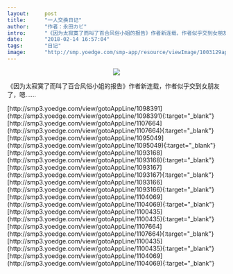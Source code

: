 ```yaml
---
layout:     post
title:      "一人交换日记"
author:     "作者：永田カビ"
intro:      "《因为太寂寞了而叫了百合风俗小姐的报告》作者新连载，作者似乎交到女朋友了，嗯......"
date:       "2018-02-14 16:57:04"
tags:       "日记"
image:      "http://smp.yoedge.com/smp-app/resource/viewImage/1003129appline.png"
---
```

<div style="text-align: center">
<p><img src="http://smp.yoedge.com/smp-app/resource/viewImage/1003129appline.png"/></p>
</div>
<p class="post-meta">
<span>《因为太寂寞了而叫了百合风俗小姐的报告》作者新连载，作者似乎交到女朋友了，嗯......</span>
</p>
[http://smp3.yoedge.com/view/gotoAppLine/1098391](http://smp3.yoedge.com/view/gotoAppLine/1098391){:target="_blank"}
[http://smp3.yoedge.com/view/gotoAppLine/1107664](http://smp3.yoedge.com/view/gotoAppLine/1107664){:target="_blank"}
[http://smp3.yoedge.com/view/gotoAppLine/1095049](http://smp3.yoedge.com/view/gotoAppLine/1095049){:target="_blank"}
[http://smp3.yoedge.com/view/gotoAppLine/1093168](http://smp3.yoedge.com/view/gotoAppLine/1093168){:target="_blank"}
[http://smp3.yoedge.com/view/gotoAppLine/1093167](http://smp3.yoedge.com/view/gotoAppLine/1093167){:target="_blank"}
[http://smp3.yoedge.com/view/gotoAppLine/1093166](http://smp3.yoedge.com/view/gotoAppLine/1093166){:target="_blank"}
[http://smp3.yoedge.com/view/gotoAppLine/1104069](http://smp3.yoedge.com/view/gotoAppLine/1104069){:target="_blank"}
[http://smp3.yoedge.com/view/gotoAppLine/1100435](http://smp3.yoedge.com/view/gotoAppLine/1100435){:target="_blank"}
[http://smp3.yoedge.com/view/gotoAppLine/1107664](http://smp3.yoedge.com/view/gotoAppLine/1107664){:target="_blank"}
[http://smp3.yoedge.com/view/gotoAppLine/1100435](http://smp3.yoedge.com/view/gotoAppLine/1100435){:target="_blank"}
[http://smp3.yoedge.com/view/gotoAppLine/1104069](http://smp3.yoedge.com/view/gotoAppLine/1104069){:target="_blank"}


